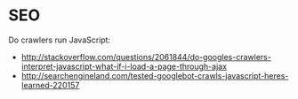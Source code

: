 # SEO

Do crawlers run JavaScript:

- <http://stackoverflow.com/questions/2061844/do-googles-crawlers-interpret-javascript-what-if-i-load-a-page-through-ajax>
- <http://searchengineland.com/tested-googlebot-crawls-javascript-heres-learned-220157>
